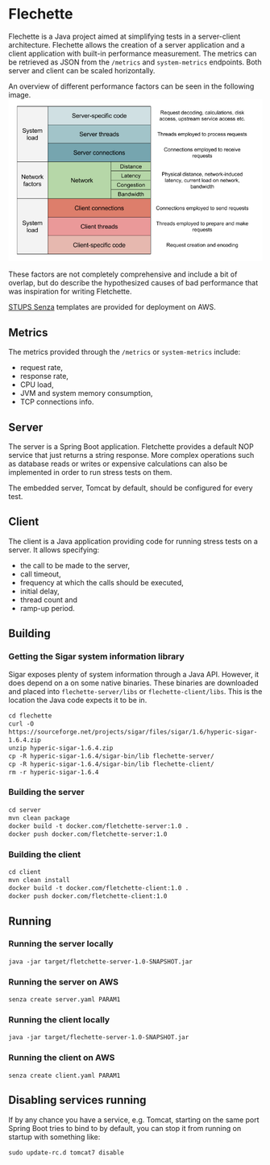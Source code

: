 # Flechette

Flechette is a Java project aimed at simplifying tests in a server-client architecture.
Flechette allows the creation of a server application and a client application with
built-in performance measurement. The metrics can be retrieved as JSON from the `/metrics` and `system-metrics`
endpoints.
Both server and client can be scaled horizontally.

An overview of different performance factors can be seen in the following image.
![Performance factors in client-server systems](client-server-performance-factors.png)

These factors are not completely comprehensive and include a bit of overlap, but do describe
the hypothesized causes of bad performance that was inspiration for writing Fletchette.

[STUPS Senza](http://stups.readthedocs.org/en/latest/components/senza.html) templates
are provided for deployment on AWS.

## Metrics
The metrics provided through the `/metrics` or `system-metrics` include:

* request rate,
* response rate,
* CPU load,
* JVM and system memory consumption,
* TCP connections info.

## Server
The server is a Spring Boot application. Fletchette provides a default NOP service that just
returns a string response. More complex operations such as database reads or writes
or expensive calculations can also be implemented in order to run stress tests on them.

The embedded server, Tomcat by default, should be configured for every test.

## Client
The client is a Java application providing code for running stress tests on a server.
It allows specifying:

* the call to be made to the server,
* call timeout,
* frequency at which the calls should be executed,
* initial delay,
* thread count and
* ramp-up period.


## Building

### Getting the Sigar system information library
Sigar exposes plenty of system information through a Java API. However, it does depend on a on some native binaries.
These binaries are downloaded and placed into `flechette-server/libs` or `flechette-client/libs`. This is the location
the Java code expects it to be in.

    cd flechette
    curl -O https://sourceforge.net/projects/sigar/files/sigar/1.6/hyperic-sigar-1.6.4.zip
    unzip hyperic-sigar-1.6.4.zip
    cp -R hyperic-sigar-1.6.4/sigar-bin/lib flechette-server/
    cp -R hyperic-sigar-1.6.4/sigar-bin/lib flechette-client/
    rm -r hyperic-sigar-1.6.4

### Building the server

    cd server
    mvn clean package
    docker build -t docker.com/fletchette-server:1.0 .
    docker push docker.com/fletchette-server:1.0

### Building the client

    cd client
    mvn clean install
    docker build -t docker.com/fletchette-client:1.0 .
    docker push docker.com/fletchette-client:1.0

## Running

### Running the server locally

    java -jar target/fletchette-server-1.0-SNAPSHOT.jar

### Running the server on AWS

    senza create server.yaml PARAM1

### Running the client locally

    java -jar target/flechette-server-1.0-SNAPSHOT.jar

### Running the client on AWS

    senza create client.yaml PARAM1

## Disabling services running

If by any chance you have a service, e.g. Tomcat, starting on the same port
Spring Boot tries to bind to by default, you can stop it from running on startup
with something like:

    sudo update-rc.d tomcat7 disable
